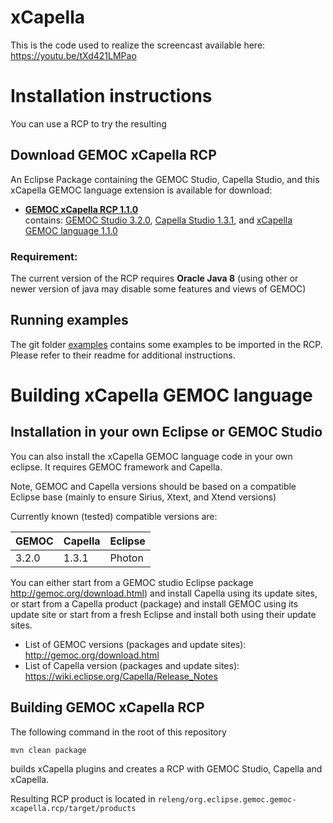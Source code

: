# xCapella

This is the code used to realize the screencast available here: https://youtu.be/tXd421LMPao


# Installation instructions

You can use a RCP to try the resulting 

## Download GEMOC xCapella RCP

An Eclipse Package containing the GEMOC Studio, Capella Studio, and this xCapella GEMOC language extension is available for download:
 
-  **[GEMOC xCapella RCP 1.1.0](http://gemoc.irisa.fr/pub/studio/gemoc_xcapella_1_1_0/)**  
  contains: 
  [GEMOC Studio 3.2.0](http://gemoc.org/studio_releases/eclipse_package/updatesite/2020/06/16/V3.2.0.html), 
  [Capella Studio 1.3.1](https://github.com/eclipse/capella/releases/tag/v1.3.1), and
  [xCapella GEMOC language 1.1.0](https://github.com/gemoc/xCapella/releases/tag/1.1.0)

### Requirement:

The current version of the RCP requires **Oracle Java 8**  (using other or newer version of java may disable some features and views of GEMOC) 

## Running examples

The git folder [examples](https://github.com/gemoc/xCapella/tree/master/examples) contains some examples to be imported in the RCP. 
Please refer to their readme for additional instructions.

# Building xCapella GEMOC language

## Installation in your own Eclipse or GEMOC Studio

You can also install the xCapella GEMOC language code in your own eclipse. It requires GEMOC framework and Capella.

Note, GEMOC and Capella versions should be based on a compatible Eclipse base (mainly to ensure Sirius, Xtext, and Xtend versions)  

Currently known (tested) compatible versions are:

| GEMOC         | Capella        | Eclipse       |
| :------------ | :------------- | ------------- |
| 3.2.0         | 1.3.1          | Photon        |


You can either start from a GEMOC studio Eclipse package http://gemoc.org/download.html) and install Capella using its update sites, or start from a Capella product (package) and install GEMOC using its update site
or start from a fresh Eclipse and install both using their update sites.

- List of GEMOC versions (packages and update sites): http://gemoc.org/download.html
- List of Capella version (packages and update sites): https://wiki.eclipse.org/Capella/Release_Notes

## Building GEMOC xCapella RCP

The following command in the root of this repository
```sh
mvn clean package
```
builds xCapella plugins and creates a RCP with GEMOC Studio, Capella and xCapella.

Resulting RCP product is located in `releng/org.eclipse.gemoc.gemoc-xcapella.rcp/target/products`

